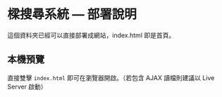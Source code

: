 # 樑搜尋系統 — 部署說明

這個資料夾已經可以直接部署成網站，index.html 即是首頁。

## 本機預覽
直接雙擊 `index.html` 即可在瀏覽器開啟。（若包含 AJAX 讀檔則建議以 Live Server 啟動）
